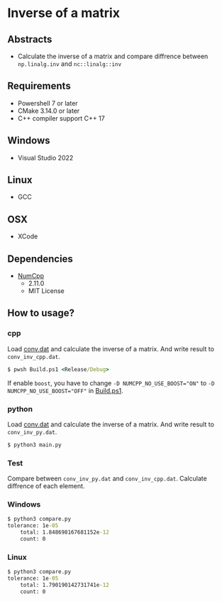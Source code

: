 # Inverse of a matrix

## Abstracts

* Calculate the inverse of a matrix and compare diffrence between `np.linalg.inv` and `nc::linalg::inv`

## Requirements

* Powershell 7 or later
* CMake 3.14.0 or later
* C++ compiler support C++ 17

## Windows

* Visual Studio 2022

## Linux

* GCC

## OSX

* XCode

## Dependencies

* [NumCpp](https://github.com/dpilger26/NumCpp)
  * 2.11.0
  * MIT License

## How to usage?

### cpp

Load [conv.dat](./conv.dat) and calculate the inverse of a matrix.
And write result to `conv_inv_cpp.dat`.

````cmd
$ pwsh Build.ps1 <Release/Debug>
````

If enable `boost`, you have to change `-D NUMCPP_NO_USE_BOOST="ON"` to `-D NUMCPP_NO_USE_BOOST="OFF"` in [Build.ps1](./Build.ps1).

### python

Load [conv.dat](./conv.dat) and calculate the inverse of a matrix.
And write result to `conv_inv_py.dat`.

````cmd
$ python3 main.py
````

### Test

Compare between `conv_inv_py.dat` and `conv_inv_cpp.dat`.
Calculate diffrence of each element.

### Windows

````cmd
$ python3 compare.py
tolerance: 1e-05
    total: 1.848698167681152e-12
    count: 0
````

### Linux

````cmd
$ python3 compare.py
tolerance: 1e-05
    total: 1.790190142731741e-12
    count: 0
````
